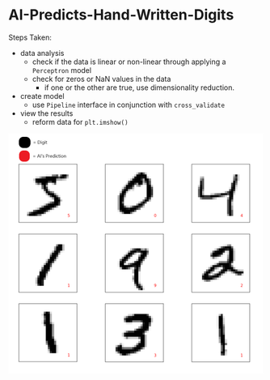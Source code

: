 # AI-Predicts-Hand-Written-Digits

Steps Taken:
* data analysis
    * check if the data is linear or non-linear through applying a ```Perceptron``` model
    * check for zeros or NaN values in the data
        * if one or the other are true, use dimensionality reduction.
* create model
    * use ```Pipeline``` interface in conjunction with ```cross_validate```
* view the results
    * reform data for ```plt.imshow()```
<img src='img.png'>
